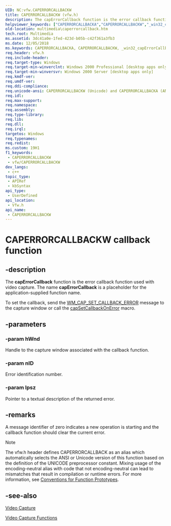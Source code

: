 ```yaml
---
UID: NC:vfw.CAPERRORCALLBACKW
title: CAPERRORCALLBACKW (vfw.h)
description: The capErrorCallback function is the error callback function used with video capture. The name capErrorCallback is a placeholder for the application-supplied function name.
helpviewer_keywords: ["CAPERRORCALLBACKA","CAPERRORCALLBACKW","_win32_capErrorCallback","capErrorCallback","capErrorCallback callback","capErrorCallback callback function [Windows Multimedia]","multimedia.caperrorcallback","vfw/CAPERRORCALLBACKA","vfw/CAPERRORCALLBACKW","vfw/capErrorCallback"]
old-location: multimedia\caperrorcallback.htm
tech.root: Multimedia
ms.assetid: 3dc41a0e-1fed-423d-b05b-c42f361a3fb3
ms.date: 12/05/2018
ms.keywords: CAPERRORCALLBACKA, CAPERRORCALLBACKW, _win32_capErrorCallback, capErrorCallback, capErrorCallback callback, capErrorCallback callback function [Windows Multimedia], multimedia.caperrorcallback, vfw/CAPERRORCALLBACKA, vfw/CAPERRORCALLBACKW, vfw/capErrorCallback
req.header: vfw.h
req.include-header: 
req.target-type: Windows
req.target-min-winverclnt: Windows 2000 Professional [desktop apps only]
req.target-min-winversvr: Windows 2000 Server [desktop apps only]
req.kmdf-ver: 
req.umdf-ver: 
req.ddi-compliance: 
req.unicode-ansi: CAPERRORCALLBACKW (Unicode) and CAPERRORCALLBACKA (ANSI)
req.idl: 
req.max-support: 
req.namespace: 
req.assembly: 
req.type-library: 
req.lib: 
req.dll: 
req.irql: 
targetos: Windows
req.typenames: 
req.redist: 
ms.custom: 19H1
f1_keywords:
 - CAPERRORCALLBACKW
 - vfw/CAPERRORCALLBACKW
dev_langs:
 - c++
topic_type:
 - APIRef
 - kbSyntax
api_type:
 - UserDefined
api_location:
 - Vfw.h
api_name:
 - CAPERRORCALLBACKW
---
```


# CAPERRORCALLBACKW callback function


## -description

The <b>capErrorCallback</b> function is the error callback function used with video capture. The name <b>capErrorCallback</b> is a placeholder for the application-supplied function name.



To set the callback, send the <a href="/windows/desktop/Multimedia/wm-cap-set-callback-error">WM_CAP_SET_CALLBACK_ERROR</a> message to the capture window or call the <a href="/windows/desktop/api/vfw/nf-vfw-capsetcallbackonerror">capSetCallbackOnError</a> macro.

## -parameters

### -param hWnd

Handle to the capture window associated with the callback function.

### -param nID

Error identification number.

### -param lpsz

Pointer to a textual description of the returned error.

## -remarks

A message identifier of zero indicates a new operation is starting and the callback function should clear the current error.





> [!NOTE]
> The vfw.h header defines CAPERRORCALLBACK as an alias which automatically selects the ANSI or Unicode version of this function based on the definition of the UNICODE preprocessor constant. Mixing usage of the encoding-neutral alias with code that not encoding-neutral can lead to mismatches that result in compilation or runtime errors. For more information, see [Conventions for Function Prototypes](/windows/win32/intl/conventions-for-function-prototypes).

## -see-also

<a href="/windows/desktop/Multimedia/video-capture">Video Capture</a>



<a href="/windows/desktop/Multimedia/video-capture-functions">Video Capture Functions</a>

